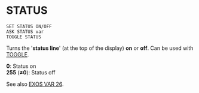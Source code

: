 # STATUS

`SET STATUS ON/OFF`  
`ASK STATUS var`  
`TOGGLE STATUS`

Turns the '**status line**' (at the top of the display) **on** or **off**. Can be used with [TOGGLE](man_cs-toggle.md).

**0**: Status on  
**255** (**≠0**): Status off

See also [EXOS VAR 26](../exos-info/exos-variables/exos_var26.md).   
